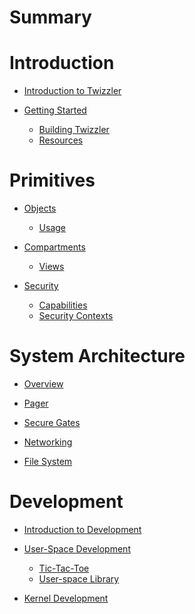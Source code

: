 
# Summary



# Introduction

- [Introduction to Twizzler](./Introduction/Introduction_to_Twizzler.md)

- [Getting Started](./Introduction/Getting_Started/Getting_Started.md)
  - [Building Twizzler](./Introduction/Getting_Started/Building_Twizzler.md)
  - [Resources](./Introduction/Getting_Started/Resources.md)


# Primitives

- [Objects](./Primitives/Objects/Objects.md )

  - [Usage](./Primitives/Objects/Usage.md)

- [Compartments](./Primitives/Compartments/Compartments.md)
  - [Views](./Primitives/Compartments/Views.md )

- [Security](./Primitives/Security/Security.md)
  - [Capabilities](./Primitives/Security/Capabilities.md)
  - [Security Contexts](./Primitives/Security/SecurityContexts.md )


# System Architecture

- [Overview](./System_Architecture/Overview.md)

- [Pager](./System_Architecture/Pager.md)

- [Secure Gates](./System_Architecture/Secure_Gates.md)

- [Networking](./System_Architecture/Networking.md)

- [File System](./System_Architecture/File_System.md )


# Development

- [Introduction to Development](./Development/Introduction_to_Development.md)

- [User-Space Development](./Development/User-Space_Development/User-Space_Development.md)

  - [Tic-Tac-Toe](./Development/User-Space_Development/Tic-Tac-Toe.md)
  - [User-space Library](./Development/User-Space_Development/Library.md)

- [Kernel Development](./Development/Kernel_Development.md)







<!-- [Introduction](./intro.md) -->

<!-- [Building Twizzler](./BUILD.md) -->

<!-- [Developing on Twizzler](./develop.md) -->

<!-- [Debugging Twizzler](./Debug.md) -->

<!-- ## Fundamentals -->

<!-- - [Objects](./Object.md) -->

<!-- - [Object Lifetime](./Lifetime.md) -->

<!-- - [Pointers](./Pointer.md) -->

<!-- - [Permissions](./Permissions.md) -->

<!-- - [Reference Runtime](./ReferenceRuntime.md) -->

<!-- ## Primitives -->

<!-- - [Views](./Views.md) -->

<!-- - [Kernel State Objects](./KSO.md) -->

<!-- - [Extensions](./Extensions.md) -->

<!-- - [Gates](./Gates.md) -->

<!-- ## Driver Development -->

<!-- - [DMA](./DMA.md) -->

<!-- - [Keyring](./Keyring.md) -->

<!-- ## Advanced Features -->

<!-- - [Tracing and Performance Debugging](./Trace.md) -->

<!-- - [Twizzler Build System Crate Metadata](./CargoMetadata.md) -->

<!-- ## Other -->

<!-- - [Assorted Notes](./AssortedNotes.md) -->




